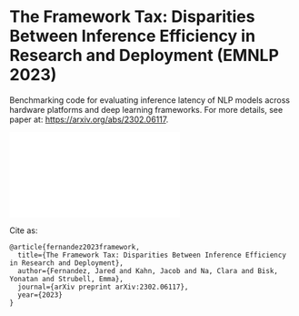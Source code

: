 # The Framework Tax: Disparities Between Inference Efficiency in Research and Deployment (EMNLP 2023)

Benchmarking code for evaluating inference latency of NLP models across hardware platforms and deep learning frameworks. For more details, see paper at: https://arxiv.org/abs/2302.06117.

<embed src="figs/figure-1.pdf.pdf" type="application/pdf">


Cite as:
```
@article{fernandez2023framework,
  title={The Framework Tax: Disparities Between Inference Efficiency in Research and Deployment},
  author={Fernandez, Jared and Kahn, Jacob and Na, Clara and Bisk, Yonatan and Strubell, Emma},
  journal={arXiv preprint arXiv:2302.06117},
  year={2023}
}
```
